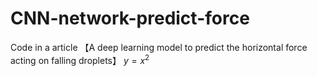 # CNN-network-predict-force
Code in a article 【A deep learning model to predict the horizontal force acting on falling droplets】
$y=x^2$
